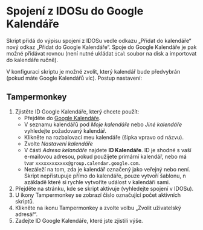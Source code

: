 # Spojení z IDOSu do Google Kalendáře
Skript přidá do výpisu spojení z IDOSu vedle odkazu „Přidat do kalendáře“ nový odkaz „Přidat do Google Kalendáře“. Spoje do Google Kalendáře je pak možné přidávat rovnou (není nutné ukládat `iCal` soubor na disk a importovat do kalendáře ručně).

V konfiguraci skriptu je možné zvolit, který kalendář bude předvybrán (pokud máte Google Kalendářů víc). Postup nastavení:

## Tampermonkey
1. Zjistěte ID Google Kalendáře, který chcete použít:
   * Přejděte do [Google Kalendáře](https://www.google.com/calendar/).
   * V seznamu kalendářů pod *Moje kalendáře* nebo *Jiné kalendáře* vyhledejte požadovaný kalendář.
   * Klikněte na rozbalovací meu kalendáře (šipka vpravo od názvu).
   * Zvolte *Nastavení kalendáře*
   * V části *Adresa kelandáře* najdete **ID Kalendáře**. ID je shodné s vaší e-mailovou adresou, pokud použijete primární kalendář, nebo má tvar `xxxxxxxxxxxx@group.calendar.google.com`.
   * Nezáleží na tom, zda je kalendář označený jako veřejný nebo není. Skript nepřistupuje přímo do kalendáře, pouze vytvoří šablonu, n azákladě které si rychle vytvoříte událost v kalendáři sami.
1. Přejděte na stránku, kde se skript aktivuje (vyhledejte spojení v IDOSu).
1. U ikony Tampermonkey se zobrazí číslo označující počet aktivních skriptů.
1. Klikněte na ikonu Tampermonkey a zvolte volbu „Zvolit uživatelský adresář“.
1. Zadejte ID Google Kalendáře, které jste zjistili výše.
